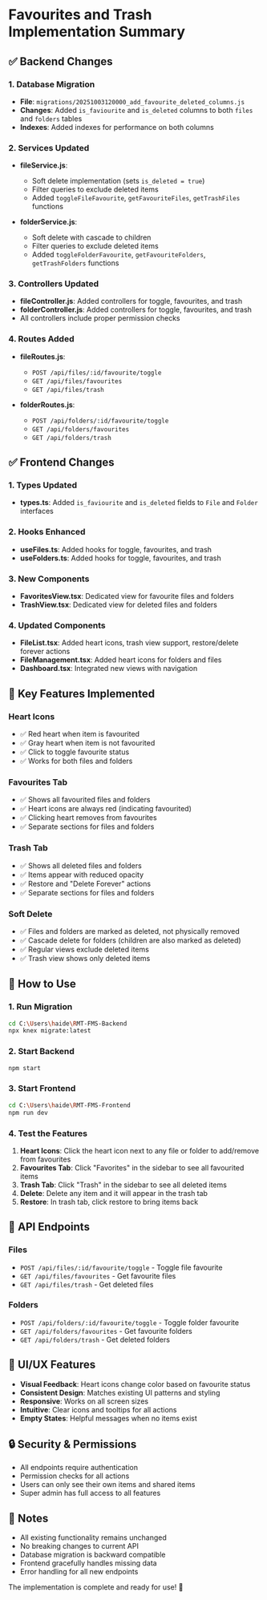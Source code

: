 # Favourites and Trash Implementation Summary

## ✅ Backend Changes

### 1. Database Migration
- **File**: `migrations/20251003120000_add_favourite_deleted_columns.js`
- **Changes**: Added `is_faviourite` and `is_deleted` columns to both `files` and `folders` tables
- **Indexes**: Added indexes for performance on both columns

### 2. Services Updated
- **fileService.js**: 
  - Soft delete implementation (sets `is_deleted = true`)
  - Filter queries to exclude deleted items
  - Added `toggleFileFavourite`, `getFavouriteFiles`, `getTrashFiles` functions

- **folderService.js**:
  - Soft delete with cascade to children
  - Filter queries to exclude deleted items  
  - Added `toggleFolderFavourite`, `getFavouriteFolders`, `getTrashFolders` functions

### 3. Controllers Updated
- **fileController.js**: Added controllers for toggle, favourites, and trash
- **folderController.js**: Added controllers for toggle, favourites, and trash
- All controllers include proper permission checks

### 4. Routes Added
- **fileRoutes.js**:
  - `POST /api/files/:id/favourite/toggle`
  - `GET /api/files/favourites`
  - `GET /api/files/trash`

- **folderRoutes.js**:
  - `POST /api/folders/:id/favourite/toggle`
  - `GET /api/folders/favourites`
  - `GET /api/folders/trash`

## ✅ Frontend Changes

### 1. Types Updated
- **types.ts**: Added `is_faviourite` and `is_deleted` fields to `File` and `Folder` interfaces

### 2. Hooks Enhanced
- **useFiles.ts**: Added hooks for toggle, favourites, and trash
- **useFolders.ts**: Added hooks for toggle, favourites, and trash

### 3. New Components
- **FavoritesView.tsx**: Dedicated view for favourite files and folders
- **TrashView.tsx**: Dedicated view for deleted files and folders

### 4. Updated Components
- **FileList.tsx**: Added heart icons, trash view support, restore/delete forever actions
- **FileManagement.tsx**: Added heart icons for folders and files
- **Dashboard.tsx**: Integrated new views with navigation

## 🎯 Key Features Implemented

### Heart Icons
- ✅ Red heart when item is favourited
- ✅ Gray heart when item is not favourited
- ✅ Click to toggle favourite status
- ✅ Works for both files and folders

### Favourites Tab
- ✅ Shows all favourited files and folders
- ✅ Heart icons are always red (indicating favourited)
- ✅ Clicking heart removes from favourites
- ✅ Separate sections for files and folders

### Trash Tab
- ✅ Shows all deleted files and folders
- ✅ Items appear with reduced opacity
- ✅ Restore and "Delete Forever" actions
- ✅ Separate sections for files and folders

### Soft Delete
- ✅ Files and folders are marked as deleted, not physically removed
- ✅ Cascade delete for folders (children are also marked as deleted)
- ✅ Regular views exclude deleted items
- ✅ Trash view shows only deleted items

## 🚀 How to Use

### 1. Run Migration
```bash
cd C:\Users\haide\RMT-FMS-Backend
npx knex migrate:latest
```

### 2. Start Backend
```bash
npm start
```

### 3. Start Frontend
```bash
cd C:\Users\haide\RMT-FMS-Frontend
npm run dev
```

### 4. Test the Features
1. **Heart Icons**: Click the heart icon next to any file or folder to add/remove from favourites
2. **Favourites Tab**: Click "Favorites" in the sidebar to see all favourited items
3. **Trash Tab**: Click "Trash" in the sidebar to see all deleted items
4. **Delete**: Delete any item and it will appear in the trash tab
5. **Restore**: In trash tab, click restore to bring items back

## 🔧 API Endpoints

### Files
- `POST /api/files/:id/favourite/toggle` - Toggle file favourite
- `GET /api/files/favourites` - Get favourite files
- `GET /api/files/trash` - Get deleted files

### Folders
- `POST /api/folders/:id/favourite/toggle` - Toggle folder favourite
- `GET /api/folders/favourites` - Get favourite folders
- `GET /api/folders/trash` - Get deleted folders

## 🎨 UI/UX Features

- **Visual Feedback**: Heart icons change color based on favourite status
- **Consistent Design**: Matches existing UI patterns and styling
- **Responsive**: Works on all screen sizes
- **Intuitive**: Clear icons and tooltips for all actions
- **Empty States**: Helpful messages when no items exist

## 🔒 Security & Permissions

- All endpoints require authentication
- Permission checks for all actions
- Users can only see their own items and shared items
- Super admin has full access to all features

## 📝 Notes

- All existing functionality remains unchanged
- No breaking changes to current API
- Database migration is backward compatible
- Frontend gracefully handles missing data
- Error handling for all new endpoints

The implementation is complete and ready for use! 🎉

